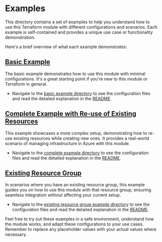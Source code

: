 # Examples

This directory contains a set of examples to help you understand how to use this Terraform module with different configurations and scenarios. Each example is self-contained and provides a unique use case or functionality demonstration.

Here's a brief overview of what each example demonstrates:

## [Basic Example](basic/README.md)

The basic example demonstrates how to use this module with minimal configurations. It's a great starting point if you're new to this module or Terraform in general.

- Navigate to the [basic example directory](basic/) to see the configuration files and read the detailed explanation in the [README](basic/README.md).

## [Complete Example with Re-use of Existing Resources](complete/README.md)

This example showcases a more complex setup, demonstrating how to re-use existing resources while creating new ones. It provides a real-world scenario of managing infrastructure in Azure with this module.

- Navigate to the [complete example directory](complete/) to see the configuration files and read the detailed explanation in the [README](complete/README.md).

## [Existing Resource Group](existing-resourcegroup/README.md)

In scenarios where you have an existing resource group, this example guides you on how to use this module with that resource group, ensuring seamless integration without affecting your current setup.

- Navigate to the [existing resource group example directory](existing-resourcegroup/) to see the configuration files and read the detailed explanation in the [README](existing-resourcegroup/README.md).

Feel free to try out these examples in a safe environment, understand how the module works, and adapt these configurations to your use cases. Remember to replace any placeholder values with your actual values where necessary.
